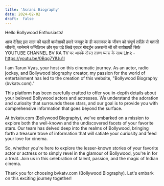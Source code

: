 ```yaml
---
title: 'Asrani Biography'
date: 2024-02-02
draft:  false
---
```


Hello Bollywood Enthusiasts!

आज देखिए इस साल की पहली बायोग्राफी हमारे जयपुर के ही कलाकार के जीवन को 
संपूर्ण तरीक़े से बताती जीवनी, जानेमाने कॉमेडियन और एक पढ़े लिखे एक्टर गोवर्द्धन असरानी जी 
की बायोग्राफी सिर्फ़ YOUTUBE CHANNEL BV KA TV पर आपके दोस्त तरुण व्यास के साथ 
Link - https://youtu.be/0Bqg7YlUu1I

I am Tarun Vyas, your host on this cinematic journey. As an actor, radio jockey, and Bollywood biography creator, my passion for the world of entertainment has led to the creation of this website, "Bollywood Biography (bvkatv.com)."

This platform has been carefully crafted to offer you in-depth details about your beloved Bollywood actors and actresses. We understand the adoration and curiosity that surrounds these stars, and our goal is to provide you with comprehensive information that goes beyond the surface.

At bvkatv.com (Bollywood Biography), we've embarked on a mission to explore both the well-known and the undiscovered facets of your favorite stars. Our team has delved deep into the realms of Bollywood, bringing forth a treasure trove of information that will satiate your curiosity and feed your love for cinema.

So, whether you're here to explore the lesser-known stories of your favorite actor or actress or to simply revel in the glamour of Bollywood, you're in for a treat. Join us in this celebration of talent, passion, and the magic of Indian cinema.

Thank you for choosing bvkatv.com (Bollywood Biography). Let's embark on this exciting journey together!